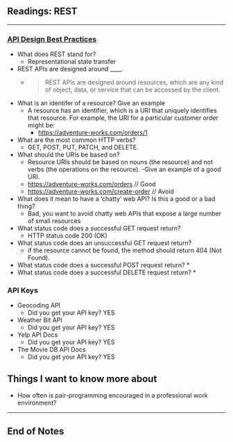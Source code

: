 ## Readings: REST
***
### [API Design Best Practices](https://docs.microsoft.com/en-us/azure/architecture/best-practices/api-design)
- What does REST stand for?
  * Representational state transfer
- REST APIs are designed around  ____.
  * > REST APIs are designed around resources, which are any kind of object, data, or service that can be accessed by the client.
- What is an identifer of a resource? Give an example
  * A resource has an identifier, which is a URI that uniquely identifies that resource. For example, the URI for a particular customer order might be:
    * https://adventure-works.com/orders/1
- What are the most common HTTP verbs?
  * GET, POST, PUT, PATCH, and DELETE.
- What should the URIs be based on?
  * Resource URIs should be based on nouns (the resource) and not verbs (the operations on the resource).
-Give an example of a good URI.
  * https://adventure-works.com/orders // Good
  * https://adventure-works.com/create-order // Avoid
- What does it mean to have a ‘chatty’ web API? Is this a good or a bad thing?
  * Bad, you want to avoid chatty web APIs that expose a large number of small resources
- What status code does a successful GET request return?
  * HTTP status code 200 (OK) 
- What status code does an unsuccessful GET request return?
  * if the resource cannot be found, the method should return 404 (Not Found).
- What status code does a successful POST request return?
  *
- What status code does a successful DELETE request return?
  *


### API Keys
- Geocoding API
  * Did you get your API key? YES
- Weather Bit API
  * Did you get your API key? YES
- Yelp API Docs
  * Did you get your API key? YES
- The Movie DB API Docs
  * Did you get your API key? YES


  

## Things I want to know more about
- How often is pair-programming encouraged in a professional work environment?
***
 ## End of Notes
